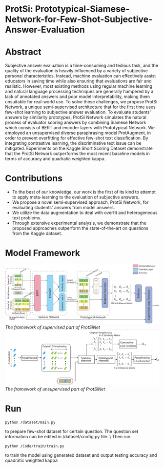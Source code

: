 # ProtSi: Prototypical-Siamese-Network-for-Few-Shot-Subjective-Answer-Evaluation

# Abstract
Subjective answer evaluation is a time-consuming and tedious task, and the quality of the evaluation is heavily influenced by a variety of subjective personal characteristics. Instead, machine evaluation can effectively assist educators in saving time while also ensuring that evaluations are fair and realistic. However, most existing methods using regular machine learning and natural language processing techniques are generally hampered by a lack of annotated answers and poor model interpretability, making them unsuitable for real-world use. To solve these challenges, we propose ProtSi Network, a unique semi-supervised architecture that for the first time uses few-shot learning to subjective answer evaluation. To evaluate students' answers by similarity prototypes, ProtSi Network simulates the natural process of evaluator scoring answers by combining Siamese Network which consists of BERT and encoder layers with Prototypical Network.  We employed an unsupervised diverse paraphrasing model ProtAugment, in order to prevent overfitting for effective few-shot text classification. By integrating contrastive learning, the discriminative text issue can be mitigated. Experiments on the Kaggle Short Scoring Dataset demonstrate that the ProtSi Network outperforms the most recent baseline models in terms of accuracy and quadratic weighted kappa.

# Contributions
* To the best of our knowledge, our work is the first of its kind to attempt to apply meta-learning to the evaluation of subjective answers.  
* We propose a novel semi-supervised approach, ProtSi Network, for evaluating students' answers from model answers.
* We utilize the data augmentation to deal with overfit and heterogeneous text problems.  
* Through extensive experimental analysis, we demonstrate that the proposed approaches outperform the state-of-the-art on questions from the Kaggle dataset.
# Model Framework
![label](/label.png "The model structure of supervised part of ProtSiNet")
*The framework of supervised part of ProtSiNet*
![unlabel](/unlabel.png "The model structure of unsupervised part of ProtSiNet")
*The framework of unsupervised part of ProtSiNet*

# Run
```
python /dataset/main.py
```
to prepare few-shot dataset for certain question. The question set information can be edited in /dataset/config.py file. \\
Then run
```
python /Code/train/train.py
```
to train the model using generated dataset and output testing accuracy and quadratic weighted kappa


